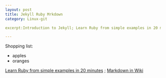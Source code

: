 ```yaml
---
layout: post
title: Jekyll Ruby Mrkdown
category: Linux-git

excerpt:Introduction to Jekyll; Learn Ruby from simple examples in 20 minutes; Markdown in Wiki.

---
```


Shopping list:
* apples
* oranges

[Learn Ruby from simple examples in 20 minutes][Ruby] ; [Markdown in Wiki][Markdown]

[Markdown]: http://en.wikipedia.org/wiki/Markdown/
[Ruby]: https://www.ruby-lang.org/zh_cn/documentation/quickstart/

